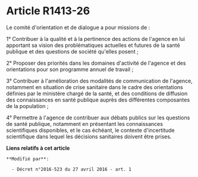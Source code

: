 # Article R1413-26

Le comité d'orientation et de dialogue a pour missions de : 

1° Contribuer à la qualité et à la pertinence des actions de l'agence en lui apportant sa vision des problématiques actuelles
et futures de la santé publique et des questions de société qu'elles posent ; 

2° Proposer des priorités dans les domaines d'activité de l'agence et des orientations pour son programme annuel de
travail ; 

3° Contribuer à l'amélioration des modalités de communication de l'agence, notamment en situation de crise sanitaire dans le
cadre des orientations définies par le ministère chargé de la santé, et des conditions de diffusion des connaissances en
santé publique auprès des différentes composantes de la population ; 

4° Permettre à l'agence de contribuer aux débats publics sur les questions de santé publique, notamment en présentant les
connaissances scientifiques disponibles, et le cas échéant, le contexte d'incertitude scientifique dans lequel les décisions
sanitaires doivent être prises.

**Liens relatifs à cet article**

	**Modifié par**:

	  - Décret n°2016-523 du 27 avril 2016 - art. 1
